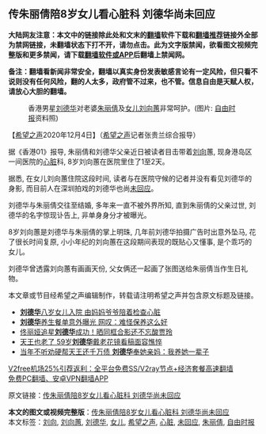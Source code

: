  <h2>传朱丽倩陪8岁女儿看心脏科 刘德华尚未回应</h2> <p class="notice"><b>大陆网友注意：本文中的链接除此处和文末的<a href="https://github.com/bannedbook/fanqiang" >翻墙</a>软件下载和<a href="https://github.com/killgcd/justmysocks/blob/master/README.md">翻墙推荐</a>链接外全部为禁网链接，未翻墙状态下打不开，请勿点击。此为文字版禁闻，欲看图文视频完整版和更多禁闻，请下载<a href="https://github.com/bannedbook/fanqiang">翻墙软件或APP</a>后翻墙上禁闻网。</p><p>备注：翻墙看新闻非常安全，翻墙以真实身份发表敏感言论有一定风险，但只看不说则没有任何风险，翻的人太多，政府管不过来，也不管。信息自由是天赋人权，请放心大胆的翻墙。</b></p>  <div class="entry"> <figure><figcaption>香港男星<a href="https://www.bannedbook.org/bnews/tag/%e5%88%98%e5%be%b7%e5%8d%8e/" class="st_tag internal_tag" rel="tag" title="标签 刘德华 下的日志">刘德华</a>对老婆<a href="https://www.bannedbook.org/bnews/tag/%e6%9c%b1%e4%b8%bd%e5%80%a9/" class="st_tag internal_tag" rel="tag" title="标签 朱丽倩 下的日志">朱丽倩</a>及<a href="https://www.bannedbook.org/bnews/tag/%e5%a5%b3%e5%84%bf/" class="st_tag internal_tag" rel="tag" title="标签 女儿 下的日志">女儿</a><a href="https://www.bannedbook.org/bnews/tag/%E5%88%98%E5%90%91%E8%95%99/" class="st_tag internal_tag" rel="tag" title="标签 刘向蕙 下的日志">刘向蕙</a>非常呵护。(图片: <a href="https://www.bannedbook.org/bnews/tag/%e8%87%aa%e7%94%b1%e6%97%b6%e6%8a%a5/" class="st_tag internal_tag" rel="tag" title="标签 自由时报 下的日志">自由时报</a>资料照)</figcaption></figure> <p>【<span class='wp_keywordlink_affiliate'><a href="https://www.soundofhope.org" title="希望之声" target="_blank">希望之声</a></span>2020年12月4日】（<a href="https://www.bannedbook.org/bnews/tag/%e5%b8%8c%e6%9c%9b%e4%b9%8b%e5%a3%b0/" class="st_tag internal_tag" rel="tag" title="标签 希望之声 下的日志">希望之声</a>记者张贵兰综合报导）</p> <p> 据《香港01》报导, 朱丽倩和刘德华父亲近日被读者目击带着<a href="https://www.bannedbook.org/bnews/tag/%e5%88%98%e5%90%91/" class="st_tag internal_tag" rel="tag" title="标签 刘向 下的日志">刘向</a>蕙, 现身港岛区一间医院的<a href="https://www.bannedbook.org/bnews/tag/%E5%BF%83%E8%84%8F/" class="st_tag internal_tag" rel="tag" title="标签 心脏 下的日志">心脏</a>科, 8岁刘向蕙在医院里住了1至2天。</p> <p>据悉, 在女儿刘向蕙住院这段时间, 读者与在医院守候的记者并没有看见刘德华的身影, 而目前人在深圳拍戏的刘德华也尚<a href="https://www.bannedbook.org/bnews/tag/%E6%9C%AA%E5%9B%9E%E5%BA%94/" class="st_tag internal_tag" rel="tag" title="标签 未回应 下的日志">未回应</a>。</p> <p>刘德华与朱丽倩交往至结婚, 多年来一直不被外界所知, 直到朱丽倩的父亲过世, 刘德华的名字惊现讣告上, 非单身身分才被曝光。</p>  <p>8岁刘向蕙是刘德华与朱丽倩的掌上明珠, 几年前刘德华拍摄广告时出意外坠马, 花了很长时间复原, 小小年纪的刘向蕙在这段期间表现的既贴心又懂事, 是个乖巧的女儿。</p> <p>刘德华曾透露刘向蕙有画画天份, 父女俩还一起画了张图送给朱丽倩当作生日礼物。</p> <p>本文章或节目经希望之声编辑制作，转载请注明希望之声并包含原文标题及链接。</p> <ul class='op-related-articles' title='相关阅读'> <li><a href='https://www.bannedbook.org/bnews/yule/20201204/1441789.html' target='_blank'><b>刘德华</b>八岁女儿入院 由妈妈爷爷陪着检查心脏</a></li> <li><a href='https://www.bannedbook.org/bnews/yule/20201130/1439595.html' target='_blank'><b>刘德华</b>养生餐单意外曝光 网叹：难怪保养这么好</a></li> <li><a href='https://www.bannedbook.org/bnews/yule/20201130/1439430.html' target='_blank'>佟丽娅追星<b>刘德华</b>成功！晒同框合影还不忘酸贾玲</a></li> <li><a href='https://www.bannedbook.org/bnews/yule/20201128/1438491.html' target='_blank'>天王也老了 59岁<b>刘德华</b>戴老花镜看稿面容憔悴</a></li> <li><a href='https://www.bannedbook.org/bnews/yule/20201121/1434489.html' target='_blank'>当年不听劝硬帮天王还千万债 <b>刘德华</b>奉她亲妈：我养她一辈子</a></li> </ul> <p class="texttj"> <a href="https://github.com/bannedbook/fanqiang/wiki/V2ray%E6%9C%BA%E5%9C%BA" target="_blank">V2free机场25%引荐返利：全平台免费SS/V2ray节点+经济套餐高速翻墙</a><br/> <a href="https://github.com/bannedbook/fanqiang/wiki/%E7%A6%81%E9%97%BB%E7%BD%91%E5%AE%89%E5%8D%93%E7%BF%BB%E5%A2%99%E6%96%B0%E9%97%BBAPP" target="_blank">免费PC翻墙、安卓VPN翻墙APP</a></p><p>原文链接：<a class="src_link"  href="https://www.soundofhope.org/post/450094" target="_blank">传朱丽倩陪8岁女儿看心脏科 刘德华尚未回应</a></p> <a name='sharetosocial'></a>       <div><b>本文的图文或视频完整版</b>：<a href='https://www.bannedbook.org/bnews/comments/20201204/1442132.html'>传朱丽倩陪8岁女儿看心脏科 刘德华尚未回应</a></div>  </div><!--END ENTRY--> <div class="postfooter"> <div>本文标签：<a href="https://www.bannedbook.org/bnews/tag/%e5%88%98%e5%90%91/" rel="tag">刘向</a>, <a href="https://www.bannedbook.org/bnews/tag/%E5%88%98%E5%90%91%E8%95%99/" rel="tag">刘向蕙</a>, <a href="https://www.bannedbook.org/bnews/tag/%e5%88%98%e5%be%b7%e5%8d%8e/" rel="tag">刘德华</a>, <a href="https://www.bannedbook.org/bnews/tag/%e5%a5%b3%e5%84%bf/" rel="tag">女儿</a>, <a href="https://www.bannedbook.org/bnews/tag/%e5%b8%8c%e6%9c%9b%e4%b9%8b%e5%a3%b0/" rel="tag">希望之声</a>, <a href="https://www.bannedbook.org/bnews/tag/%E5%BF%83%E8%84%8F/" rel="tag">心脏</a>, <a href="https://www.bannedbook.org/bnews/tag/%E6%9C%AA%E5%9B%9E%E5%BA%94/" rel="tag">未回应</a>, <a href="https://www.bannedbook.org/bnews/tag/%e6%9c%b1%e4%b8%bd%e5%80%a9/" rel="tag">朱丽倩</a>, <a href="https://www.bannedbook.org/bnews/tag/%e8%87%aa%e7%94%b1%e6%97%b6%e6%8a%a5/" rel="tag">自由时报</a></div>  </div><!--END POSTFOOTER--> 